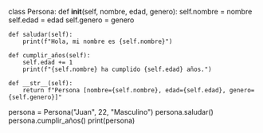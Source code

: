 class Persona:
    def __init__(self, nombre, edad, genero):
        self.nombre = nombre
        self.edad = edad
        self.genero = genero

    def saludar(self):
        print(f"Hola, mi nombre es {self.nombre}")

    def cumplir_años(self):
        self.edad += 1
        print(f"{self.nombre} ha cumplido {self.edad} años.")

    def __str__(self):
        return f"Persona [nombre={self.nombre}, edad={self.edad}, genero={self.genero}]"


persona = Persona("Juan", 22, "Masculino")
persona.saludar()
persona.cumplir_años()
print(persona)
